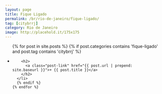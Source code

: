 ```yaml
---
layout: page
title: Fique Ligado
permalink: /br/rio-de-janeiro/fique-ligado/
tag: [citybrrj]
category: Rio de Janeiro
image: http://placehold.it/175x175
---
```


<div class="home">

  <ul class="post-list">
    {% for post in site.posts %}
      {% if post.categories contains 'fique-ligado' and post.tag contains 'citybrrj' %}
      <li>

        <h2>
          <a class="post-link" href="{{ post.url | prepend: site.baseurl }}">+ {{ post.title }}</a>
        </h2>
      </li>
      {% endif %}
    {% endfor %}
  </ul>
</div>
